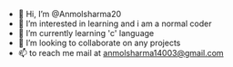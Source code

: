 - 👋 Hi, I’m @Anmolsharma20
- 👀 I’m interested in learning and i am a normal coder
- 🌱 I’m currently learning 'c' language 
- 💞️ I’m looking to collaborate on any projects 
- 📫 to reach me mail at anmolsharma14003@gmail.com

<!---
Anmolsharma20/Anmolsharma20 is a ✨ special ✨ repository because its `README.md` (this file) appears on your GitHub profile.
You can click the Preview link to take a look at your changes.
--->
